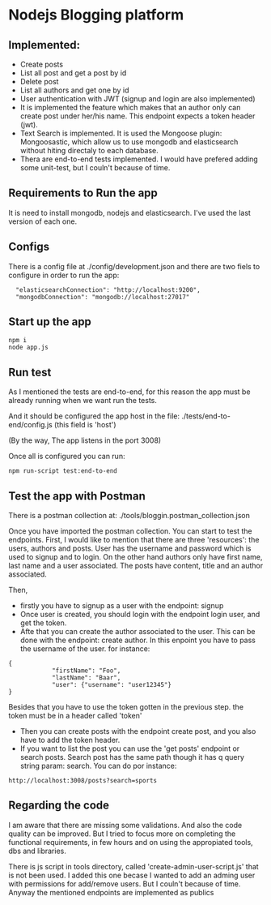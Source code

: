 # Nodejs Blogging platform



## Implemented:

* Create posts
* List all post and get a post by id 
* Delete post
* List all authors and get one by id
* User authentication with JWT (signup and login are also implemented)
* It is implemented the feature which makes that an author only can create post under her/his name. This endpoint expects a token header (jwt).
* Text Search is implemented. It is used the Mongoose plugin: Mongoosastic, which allow us to use mongodb and elasticsearch without hiting directaly to each database.
* Thera are end-to-end tests implemented. I would have prefered adding some unit-test, but I couln't because of time.



## Requirements to Run the app
It is need to install mongodb, nodejs and elasticsearch. I've used the last version of each one.


## Configs
There is a config file at ./config/development.json
and there are two fiels to configure in order to run the app:
```
  "elasticsearchConnection": "http://localhost:9200",
  "mongodbConnection": "mongodb://localhost:27017"
```

## Start up the app
```
npm i
node app.js
```

## Run test
As I mentioned the tests are end-to-end, for this reason the app must be already running when we want run the tests.

And it should be configured the app host in the file:
./tests/end-to-end/config.js (this field is 'host')

(By the way, The app listens in the port 3008)

Once all is configured you can run:
```
npm run-script test:end-to-end
```

## Test the app with Postman
There is a postman collection at: 
./tools/bloggin.postman_collection.json

Once you have imported the postman collection. You can start to test the endpoints.
First, I would like to mention that there are three 'resources': the users, authors and posts.
User has the username and password which is used to signup and to login. 
On the other hand authors only have first name, last name and a user associated.
The posts have content, title and an author associated.

Then, 
* firstly you have to signup as a user with the endpoint: signup
* Once user is created, you should login with the endpoint login user, and get the token.
* Afte that you can create the author associated to the user. This can be done with the endpoint: create author.
In this enpoint you have to pass the username of the user. for instance:
```
{ 
            "firstName": "Foo",
            "lastName": "Baar",
            "user": {"username": "user12345"}
}
```
Besides that you have to use the token gotten in the previous step. the token must be in a header called 'token'
* Then you can create posts with the endpoint create post, and you also have to add the token header.
* If you want to list the post you can use the 'get posts' endpoint or search posts. 
Search post has the same path though it has q query string param: search.
You can do por instance:
```
http://localhost:3008/posts?search=sports
```



## Regarding the code
I am aware that there are missing some validations. And also the code quality can be improved. But I tried to focus more on completing the functional requirements, in few hours and on using the appropiated tools, dbs and libraries.










There is js script in tools directory, called 'create-admin-user-script.js' that is not been used. I added this one becase I wanted to add an adming user with permissions for add/remove users. But I couln't because of time. Anyway the mentioned endpoints are implemented as publics
